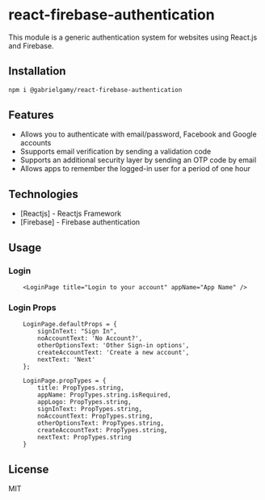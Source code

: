 # react-firebase-authentication
This module is a generic authentication system for websites using React.js and Firebase.

## Installation
```sh
npm i @gabrielgamy/react-firebase-authentication
```

## Features

- Allows you to authenticate with email/password, Facebook and Google accounts
- Ssupports email verification by sending a validation code
- Supports an additional security layer by sending an OTP code by email
- Allows apps to remember the logged-in user for a period of one hour

## Technologies

- [Reactjs] - Reactjs Framework
- [Firebase] - Firebase authentication

## Usage

### Login
```
    <LoginPage title="Login to your account" appName="App Name" />
```

### Login Props
```
    LoginPage.defaultProps = {
        signInText: "Sign In",
        noAccountText: 'No Account?',
        otherOptionsText: 'Other Sign-in options',
        createAccountText: 'Create a new account',
        nextText: 'Next'
    };

    LoginPage.propTypes = {
        title: PropTypes.string,
        appName: PropTypes.string.isRequired,
        appLogo: PropTypes.string,
        signInText: PropTypes.string,
        noAccountText: PropTypes.string,
        otherOptionsText: PropTypes.string,
        createAccountText: PropTypes.string,
        nextText: PropTypes.string
    }
```

## License

MIT